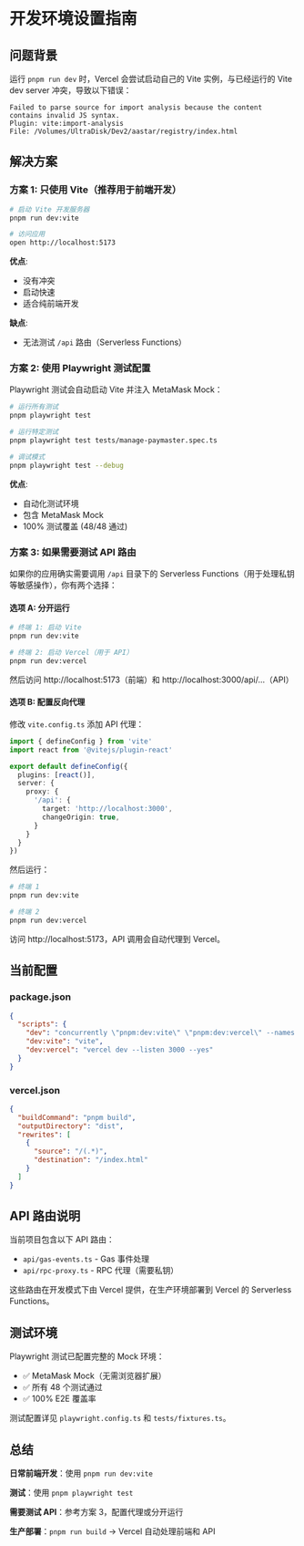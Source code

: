 # 开发环境设置指南

## 问题背景

运行 `pnpm run dev` 时，Vercel 会尝试启动自己的 Vite 实例，与已经运行的 Vite dev server 冲突，导致以下错误：

```
Failed to parse source for import analysis because the content contains invalid JS syntax.
Plugin: vite:import-analysis
File: /Volumes/UltraDisk/Dev2/aastar/registry/index.html
```

## 解决方案

### 方案 1: 只使用 Vite（推荐用于前端开发）

```bash
# 启动 Vite 开发服务器
pnpm run dev:vite

# 访问应用
open http://localhost:5173
```

**优点**:
- 没有冲突
- 启动快速
- 适合纯前端开发

**缺点**:
- 无法测试 `/api` 路由（Serverless Functions）

### 方案 2: 使用 Playwright 测试配置

Playwright 测试会自动启动 Vite 并注入 MetaMask Mock：

```bash
# 运行所有测试
pnpm playwright test

# 运行特定测试
pnpm playwright test tests/manage-paymaster.spec.ts

# 调试模式
pnpm playwright test --debug
```

**优点**:
- 自动化测试环境
- 包含 MetaMask Mock
- 100% 测试覆盖 (48/48 通过)

### 方案 3: 如果需要测试 API 路由

如果你的应用确实需要调用 `/api` 目录下的 Serverless Functions（用于处理私钥等敏感操作），你有两个选择：

#### 选项 A: 分开运行

```bash
# 终端 1: 启动 Vite
pnpm run dev:vite

# 终端 2: 启动 Vercel（用于 API）
pnpm run dev:vercel
```

然后访问 http://localhost:5173（前端）和 http://localhost:3000/api/...（API）

#### 选项 B: 配置反向代理

修改 `vite.config.ts` 添加 API 代理：

```typescript
import { defineConfig } from 'vite'
import react from '@vitejs/plugin-react'

export default defineConfig({
  plugins: [react()],
  server: {
    proxy: {
      '/api': {
        target: 'http://localhost:3000',
        changeOrigin: true,
      }
    }
  }
})
```

然后运行：
```bash
# 终端 1
pnpm run dev:vite

# 终端 2  
pnpm run dev:vercel
```

访问 http://localhost:5173，API 调用会自动代理到 Vercel。

## 当前配置

### package.json

```json
{
  "scripts": {
    "dev": "concurrently \"pnpm:dev:vite\" \"pnpm:dev:vercel\" --names \"vite,vercel\" --prefix-colors \"cyan,magenta\"",
    "dev:vite": "vite",
    "dev:vercel": "vercel dev --listen 3000 --yes"
  }
}
```

### vercel.json

```json
{
  "buildCommand": "pnpm build",
  "outputDirectory": "dist",
  "rewrites": [
    {
      "source": "/(.*)",
      "destination": "/index.html"
    }
  ]
}
```

## API 路由说明

当前项目包含以下 API 路由：

- `api/gas-events.ts` - Gas 事件处理
- `api/rpc-proxy.ts` - RPC 代理（需要私钥）

这些路由在开发模式下由 Vercel 提供，在生产环境部署到 Vercel 的 Serverless Functions。

## 测试环境

Playwright 测试已配置完整的 Mock 环境：

- ✅ MetaMask Mock（无需浏览器扩展）
- ✅ 所有 48 个测试通过
- ✅ 100% E2E 覆盖率

测试配置详见 `playwright.config.ts` 和 `tests/fixtures.ts`。

## 总结

**日常前端开发**：使用 `pnpm run dev:vite`

**测试**：使用 `pnpm playwright test`

**需要测试 API**：参考方案 3，配置代理或分开运行

**生产部署**：`pnpm run build` → Vercel 自动处理前端和 API
